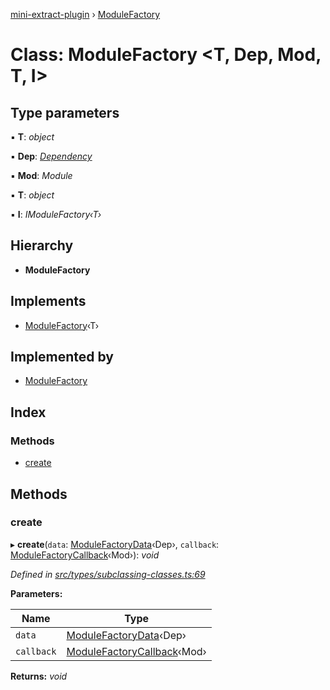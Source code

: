[mini-extract-plugin](../README.md) › [ModuleFactory](modulefactory.md)

# Class: ModuleFactory <**T, Dep, Mod, T, I**>

## Type parameters

▪ **T**: *object*

▪ **Dep**: *[Dependency](dependency.md)*

▪ **Mod**: *Module*

▪ **T**: *object*

▪ **I**: *IModuleFactory‹T›*

## Hierarchy

* **ModuleFactory**

## Implements

* [ModuleFactory](modulefactory.md)‹T›

## Implemented by

* [ModuleFactory](modulefactory.md)

## Index

### Methods

* [create](modulefactory.md#create)

## Methods

###  create

▸ **create**(`data`: [ModuleFactoryData](../README.md#modulefactorydata)‹Dep›, `callback`: [ModuleFactoryCallback](../README.md#modulefactorycallback)‹Mod›): *void*

*Defined in [src/types/subclassing-classes.ts:69](https://github.com/JuroOravec/mini-extract-plugin/blob/a152a2a/src/types/subclassing-classes.ts#L69)*

**Parameters:**

Name | Type |
------ | ------ |
`data` | [ModuleFactoryData](../README.md#modulefactorydata)‹Dep› |
`callback` | [ModuleFactoryCallback](../README.md#modulefactorycallback)‹Mod› |

**Returns:** *void*

